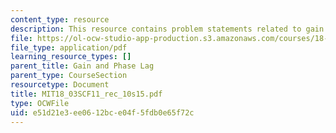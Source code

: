 ```yaml
---
content_type: resource
description: This resource contains problem statements related to gain and phase log.
file: https://ol-ocw-studio-app-production.s3.amazonaws.com/courses/18-03sc-differential-equations-fall-2011/e51d21e3ee0612bce04f5fdb0e65f72c_MIT18_03SCF11_rec_10s15.pdf
file_type: application/pdf
learning_resource_types: []
parent_title: Gain and Phase Lag
parent_type: CourseSection
resourcetype: Document
title: MIT18_03SCF11_rec_10s15.pdf
type: OCWFile
uid: e51d21e3-ee06-12bc-e04f-5fdb0e65f72c
---
```


